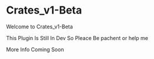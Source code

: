 # Crates_v1-Beta

Welcome to Crates_v1-Beta

This Plugin Is Still In Dev So Pleace Be pachent or help me

More Info Coming Soon
